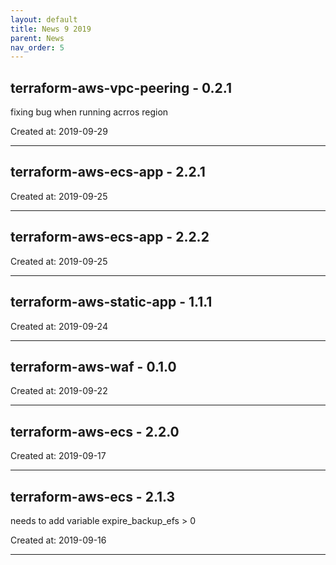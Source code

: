 ```yaml
---
layout: default
title: News 9 2019
parent: News
nav_order: 5
---
```




## terraform-aws-vpc-peering - 0.2.1
fixing bug when running acrros region

Created at: 2019-09-29

---


## terraform-aws-ecs-app - 2.2.1


Created at: 2019-09-25

---


## terraform-aws-ecs-app - 2.2.2


Created at: 2019-09-25

---


## terraform-aws-static-app - 1.1.1


Created at: 2019-09-24

---


## terraform-aws-waf - 0.1.0


Created at: 2019-09-22

---


## terraform-aws-ecs - 2.2.0


Created at: 2019-09-17

---


## terraform-aws-ecs - 2.1.3
needs to add variable expire_backup_efs > 0 

Created at: 2019-09-16

---

